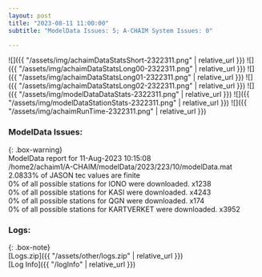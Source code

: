 ```yaml
---
layout: post
title: "2023-08-11 11:00:00"
subtitle: "ModelData Issues: 5; A-CHAIM System Issues: 0"

---
```


![]({{ "/assets/img/achaimDataStatsShort-2322311.png" | relative_url }})
![]({{ "/assets/img/achaimDataStatsLong00-2322311.png" | relative_url }})
![]({{ "/assets/img/achaimDataStatsLong01-2322311.png" | relative_url }})
![]({{ "/assets/img/achaimDataStatsLong02-2322311.png" | relative_url }})
![]({{ "/assets/img/modelDataDataStats-2322311.png" | relative_url }})
![]({{ "/assets/img/modelDataStationStats-2322311.png" | relative_url }})
![]({{ "/assets/img/achaimRunTime-2322311.png" | relative_url }})


### ModelData Issues:  
  
{: .box-warning}  
 ModelData report for 11-Aug-2023 10:15:08   
 /home2/achaim1/A-CHAIM/modelData/2023/223/10/modelData.mat   
 2.0833% of JASON tec values are finite   
 0% of all possible stations for IONO were downloaded. x1238   
 0% of all possible stations for KASI were downloaded. x4243   
 0% of all possible stations for QGN were downloaded. x174   
 0% of all possible stations for KARTVERKET were downloaded. x3952   
  


### Logs:  
  
{: .box-note}  
[Logs.zip]({{ "/assets/other/logs.zip" | relative_url }})  
[Log Info]({{ "/logInfo" | relative_url }})  
